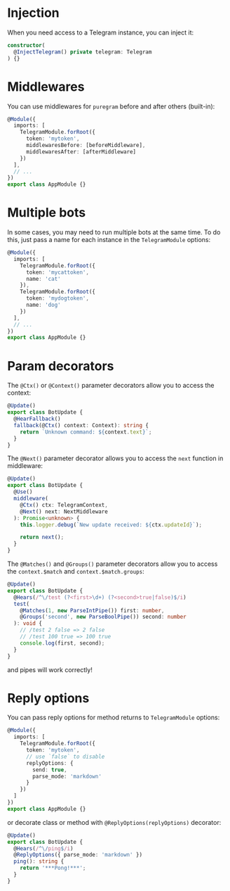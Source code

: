 # Injection
When you need access to a Telegram instance, you can inject it:
```typescript
constructor(
  @InjectTelegram() private telegram: Telegram
) {}
```

# Middlewares
You can use middlewares for `puregram` before and after others (built-in):
```typescript
@Module({
  imports: [
    TelegramModule.forRoot({
      token: 'mytoken',
      middlewaresBefore: [beforeMiddleware],
      middlewaresAfter: [afterMiddleware]
    })
  ],
  // ...
})
export class AppModule {}
```

# Multiple bots
In some cases, you may need to run multiple bots at the same time. To do this, just pass a name for each instance in the `TelegramModule` options:
```typescript
@Module({
  imports: [
    TelegramModule.forRoot({
      token: 'mycattoken',
      name: 'cat'
    }),
    TelegramModule.forRoot({
      token: 'mydogtoken',
      name: 'dog'
    })
  ],
  // ...
})
export class AppModule {}
```

# Param decorators
The `@Ctx()` or `@Context()` parameter decorators allow you to access the context:
```typescript
@Update()
export class BotUpdate {
  @HearFallback()
  fallback(@Ctx() context: Context): string {
    return `Unknown command: ${context.text}`;
  }
}
```

The `@Next()` parameter decorator allows you to access the `next` function in middleware:
```typescript
@Update()
export class BotUpdate {
  @Use()
  middleware(
    @Ctx() ctx: TelegramContext,
    @Next() next: NextMiddleware
  ): Promise<unknown> {
    this.logger.debug(`New update received: ${ctx.updateId}`);

    return next();
  }
}
```

The `@Matches()` and `@Groups()` parameter decorators allow you to access the `context.$match` and `context.$match.groups`:
```typescript
@Update()
export class BotUpdate {
  @Hears(/^\/test (?<first>\d+) (?<second>true|false)$/i)
  test(
    @Matches(1, new ParseIntPipe()) first: number,
    @Groups('second', new ParseBoolPipe()) second: number
  ): void {
    // /test 2 false => 2 false
    // /test 100 true => 100 true
    console.log(first, second);
  }
}
```
and pipes will work correctly!

# Reply options
You can pass reply options for method returns to `TelegramModule` options:
```typescript
@Module({
  imports: [
    TelegramModule.forRoot({
      token: 'mytoken',
      // use `false` to disable
      replyOptions: {
        send: true,
        parse_mode: 'markdown'
      }
    })
  ]
})
export class AppModule {}
```
or decorate class or method with `@ReplyOptions(replyOptions)` decorator:
```typescript
@Update()
export class BotUpdate {
  @Hears(/^\/ping$/i)
  @ReplyOptions({ parse_mode: 'markdown' })
  ping(): string {
    return '***Pong!***';
  }
}
```